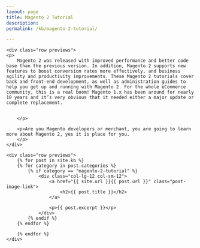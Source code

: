 ```yaml
---
layout: page
title: Magento 2 Tutorial
description: 
permalink: /kb/magento-2-tutorial/

---
```




<div class="container">

	<div class="row previews">
	<p>
		Magento 2 was released with improved performance and better code base than the previous version. In addition, Magento 2 supports new features to boost conversion rates more effectively, and business agility and productivity improvements. These Magento 2 tutorials cover back and front-end development, as well as administration guides to help you get up and running with Magento 2. For the whole eCommerce community, this is a real boom! Magento 1.x has been around for nearly 10 years and it’s very obvious that it needed either a major update or complete replacement.


		</p>

		<p>Are you Magento developers or merchant, you are going to learn more about Magento 2, yes it is place for you.
		</p>
	</div>

	<div class="row previews">
		{% for post in site.kb %}
		{% for category in post.categories %}
			{% if category == "magento-2-tutorial" %}
				<div class="col-lg-12 col-sm-12">
					<a href="{{ site.url }}{{ post.url }}" class="post-image-link">
	                    <h2>{{ post.title }}</h2>
	                </a>

	                <p>{{ post.excerpt }}</p>
				</div>	 
			{% endif %}
		{% endfor %}
		 
		{% endfor %}
	</div>
</div>